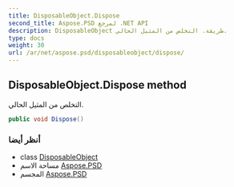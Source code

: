 ```yaml
---
title: DisposableObject.Dispose
second_title: Aspose.PSD لمرجع .NET API
description: DisposableObject طريقة. التخلص من المثيل الحالي.
type: docs
weight: 30
url: /ar/net/aspose.psd/disposableobject/dispose/
---
```

## DisposableObject.Dispose method

التخلص من المثيل الحالي.

```csharp
public void Dispose()
```

### أنظر أيضا

* class [DisposableObject](../)
* مساحة الاسم [Aspose.PSD](../../disposableobject/)
* المجسم [Aspose.PSD](../../../)


